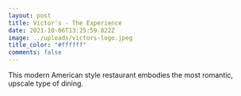 ```yaml
---
layout: post
title: Victor's - The Experience
date: 2021-10-06T13:25:59.822Z
image: ../uploads/victors-logo.jpeg
title_color: "#ffffff"
comments: false
---
```

This modern American style restaurant embodies the most romantic, upscale type of dining.
